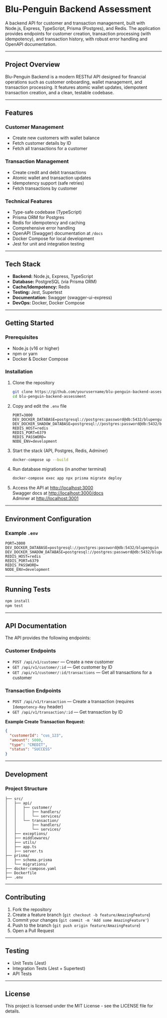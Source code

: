# Blu-Penguin Backend Assessment

A backend API for customer and transaction management, built with Node.js, Express, TypeScript, Prisma (Postgres), and Redis. The application provides endpoints for customer creation, transaction processing (with idempotency), and transaction history, with robust error handling and OpenAPI documentation.

---

## Project Overview

Blu-Penguin Backend is a modern RESTful API designed for financial operations such as customer onboarding, wallet management, and transaction processing. It features atomic wallet updates, idempotent transaction creation, and a clean, testable codebase.

---

## Features

### Customer Management
- Create new customers with wallet balance
- Fetch customer details by ID
- Fetch all transactions for a customer

### Transaction Management
- Create credit and debit transactions
- Atomic wallet and transaction updates
- Idempotency support (safe retries)
- Fetch transactions by customer

### Technical Features
- Type-safe codebase (TypeScript)
- Prisma ORM for Postgres
- Redis for idempotency and caching
- Comprehensive error handling
- OpenAPI (Swagger) documentation at `/docs`
- Docker Compose for local development
- Jest for unit and integration testing

---

## Tech Stack

- **Backend:** Node.js, Express, TypeScript
- **Database:** PostgreSQL (via Prisma ORM)
- **Cache/Idempotency:** Redis
- **Testing:** Jest, Supertest
- **Documentation:** Swagger (swagger-ui-express)
- **DevOps:** Docker, Docker Compose

---

## Getting Started

### Prerequisites
- Node.js (v16 or higher)
- npm or yarn
- Docker & Docker Compose

### Installation

1. Clone the repository
    ```bash
    git clone https://github.com/yourusername/blu-penguin-backend-assessment.git
    cd blu-penguin-backend-assessment
    ```

2. Copy and edit the `.env` file
    ```env
    PORT=3000
    DEV_DOCKER_DATABASE=postgresql://postgres:password@db:5432/blupenguin
    DEV_DOCKER_SHADOW_DATABASE=postgresql://postgres:password@db:5432/blupenguin_shadow
    REDIS_HOST=redis
    REDIS_PORT=6379
    REDIS_PASSWORD=
    NODE_ENV=development
    ```

3. Start the stack (API, Postgres, Redis, Adminer)
    ```bash
    docker-compose up --build
    ```

4. Run database migrations (in another terminal)
    ```bash
    docker-compose exec app npx prisma migrate deploy
    ```

5. Access the API at [http://localhost:3000](http://localhost:3000)  
   Swagger docs at [http://localhost:3000/docs](http://localhost:3000/docs)  
   Adminer at [http://localhost:3001](http://localhost:3001)

---

## Environment Configuration

### Example `.env`
```
PORT=3000
DEV_DOCKER_DATABASE=postgresql://postgres:password@db:5432/blupenguin
DEV_DOCKER_SHADOW_DATABASE=postgresql://postgres:password@db:5432/blupenguin_shadow
REDIS_HOST=redis
REDIS_PORT=6379
REDIS_PASSWORD=
NODE_ENV=development
```

---

## Running Tests

```bash
npm install
npm test
```

---

## API Documentation

The API provides the following endpoints:

### Customer Endpoints

- `POST /api/v1/customer` — Create a new customer
- `GET /api/v1/customer/:id` — Get customer by ID
- `GET /api/v1/customer/:id/transactions` — Get all transactions for a customer

### Transaction Endpoints

- `POST /api/v1/transaction` — Create a transaction (requires `Idempotency-Key` header)
- `GET /api/v1/transaction/:id` — Get transaction by ID

**Example Create Transaction Request:**
```json
{
  "customerId": "cus_123",
  "amount": 5000,
  "type": "CREDIT",
  "status": "SUCCESS"
}
```

---

## Development

### Project Structure

```
├── src/
│   ├── api/
│   │   ├── customer/
│   │   │   ├── handlers/
│   │   │   └── services/
│   │   └── transaction/
│   │       ├── handlers/
│   │       └── services/
│   ├── exceptions/
│   ├── middlewares/
│   ├── utils/
│   ├── app.ts
│   ├── server.ts
├── prisma/
│   ├── schema.prisma
│   └── migrations/
├── docker-compose.yaml
├── Dockerfile
├── .env
```

---

## Contributing

1. Fork the repository
2. Create a feature branch (`git checkout -b feature/AmazingFeature`)
3. Commit your changes (`git commit -m 'Add some AmazingFeature'`)
4. Push to the branch (`git push origin feature/AmazingFeature`)
5. Open a Pull Request

---

## Testing

- Unit Tests (Jest)
- Integration Tests (Jest + Supertest)
- API Tests

---

## License

This project is licensed under the MIT License - see the LICENSE file for details.
